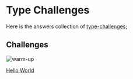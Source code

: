 # Type Challenges

Here is the answers collection of [type-challenges](https://github.com/type-challenges/type-challenges);

## Challenges

<img src="https://img.shields.io/badge/-warm--up-teal" alt="warm-up"/>

[Hello World](<[asdad](https://github.com/yuetong3yu/type-challenges/blob/master/collection/hello-world.md)>)
